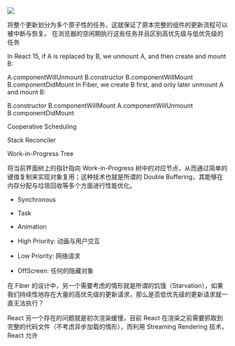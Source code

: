 [![](https://parg.co/UbM)](https://parg.co/bWg)






将整个更新划分为多个原子性的任务，这就保证了原本完整的组件的更新流程可以被中断与恢复。
在浏览器的空闲期执行这些任务并且区别高优先级与低优先级的任务

In React 15, if A is replaced by B, we unmount A, and then create and mount B:

A.componentWillUnmount
B.constructor
B.componentWillMount
B.componentDidMount
In Fiber, we create B first, and only later unmount A and mount B:

B.constructor
B.componentWillMount
A.componentWillUnmount
B.componentDidMount

Cooperative Scheduling

Stack Reconciler



Work-in-Progress Tree


将当前界面树上的指针指向 Work-in-Progress 树中的对应节点，从而通过简单的键值复制来实现对象复用；这种技术也就是所谓的 Double Buffering，其能够在内存分配与垃圾回收等多个方面进行性能优化。
- Synchronous
- Task
- Animation

- High Priority: 动画与用户交互
- Low Priority: 网络请求
- OffScreen: 任何的隐藏对象



在 Fiber 的设计中，另一个需要考虑的情形就是所谓的饥饿（Starvation），如果我们持续性地存在大量的高优先级的更新请求，那么是否低优先级的更新请求就一直无法执行？

React 另一个存在的问题就是初次渲染缓慢，目前 React 在渲染之前需要抓取到完整的代码文件（不考虑异步加载的情形），而利用 Streaming Rendering 技术，React 允许

